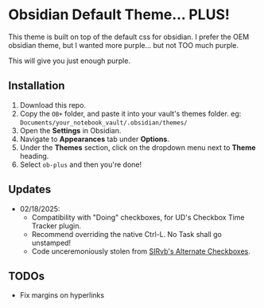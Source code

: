 # Obsidian Default Theme... PLUS!

This theme is built on top of the default css for obsidian. I prefer the OEM obsidian theme, but I wanted more purple... but not TOO much purple.

This will give you just enough purple.


## Installation

1. Download this repo.
2. Copy the `OB+` folder, and paste it into your vault's themes folder.
    eg: `Documents/your_notebook_vault/.obsidian/themes/`
3. Open the **Settings** in Obsidian.
4. Navigate to **Appearances** tab under **Options**.
5. Under the **Themes** section, click on the dropdown menu next to **Theme** heading.
6. Select `ob-plus` and then you're done!


## Updates

- 02/18/2025:
    - Compatibility with "Doing" checkboxes, for UD's Checkbox Time Tracker plugin.
    - Recommend overriding the native Ctrl-L. No Task shall go unstamped!
    - Code unceremoniously stolen from [SIRvb's Alternate Checkboxes](https://publish.obsidian.md/tasks/Reference/Status+Collections/SlRvb's+Alternate+Checkboxes).


## TODOs

- Fix margins on hyperlinks